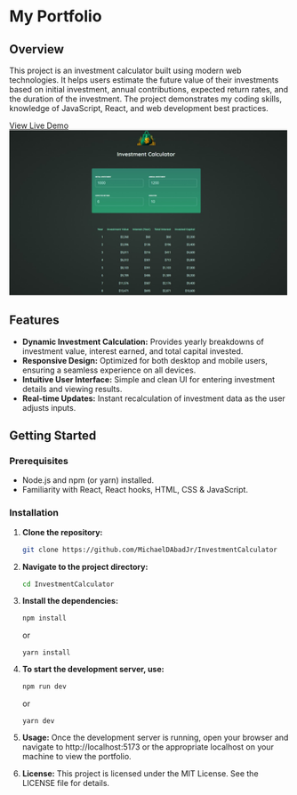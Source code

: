 # My Portfolio

## Overview

This project is an investment calculator built using modern web technologies. It helps users estimate the future value of their investments based on initial investment, annual contributions, expected return rates, and the duration of the investment. The project demonstrates my coding skills, knowledge of JavaScript, React, and web development best practices.

<a href="https://junmike-investment-calc.netlify.app/" target="_blank">View Live Demo</a>
<img src="https://raw.githubusercontent.com/MichaelDAbadJr/assets/refs/heads/main/Investment-Calc.jpg" width="500">

## Features

- **Dynamic Investment Calculation:** Provides yearly breakdowns of investment value, interest earned, and total capital invested.
- **Responsive Design:** Optimized for both desktop and mobile users, ensuring a seamless experience on all devices.
- **Intuitive User Interface:** Simple and clean UI for entering investment details and viewing results.
- **Real-time Updates:** Instant recalculation of investment data as the user adjusts inputs.

## Getting Started

### Prerequisites

- Node.js and npm (or yarn) installed.
- Familiarity with React, React hooks, HTML, CSS & JavaScript.

### Installation

1. **Clone the repository:**

   ```sh
   git clone https://github.com/MichaelDAbadJr/InvestmentCalculator
   ```

2. **Navigate to the project directory:**

   ```sh
   cd InvestmentCalculator
   ```

3. **Install the dependencies:**

   ```sh
   npm install
   ```

   or

   ```
   yarn install
   ```

4. **To start the development server, use:**

   ```sh
   npm run dev
   ```

   or

   ```
   yarn dev
   ```

5. **Usage:**
   Once the development server is running, open your browser and navigate to http://localhost:5173 or the appropriate localhost on your machine to view the portfolio.

6. **License:**
   This project is licensed under the MIT License. See the LICENSE file for details.
